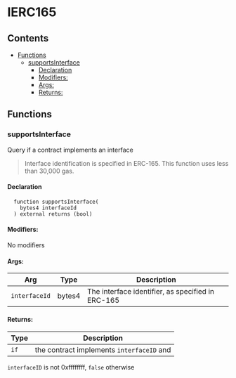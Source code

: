 
# IERC165





## Contents
<!-- START doctoc generated TOC please keep comment here to allow auto update -->
<!-- DON'T EDIT THIS SECTION, INSTEAD RE-RUN doctoc TO UPDATE -->

- [Functions](#functions)
  - [supportsInterface](#supportsinterface)
    - [Declaration](#declaration)
    - [Modifiers:](#modifiers)
    - [Args:](#args)
    - [Returns:](#returns)

<!-- END doctoc generated TOC please keep comment here to allow auto update -->





## Functions

### supportsInterface
Query if a contract implements an interface

> Interface identification is specified in ERC-165. This function
 uses less than 30,000 gas.


#### Declaration
```solidity
  function supportsInterface(
    bytes4 interfaceId
  ) external returns (bool)
```

#### Modifiers:
No modifiers

#### Args:
| Arg | Type | Description |
| --- | --- | --- |
|`interfaceId` | bytes4 | The interface identifier, as specified in ERC-165

#### Returns:
| Type | Description |
| --- | --- |
|`if` | the contract implements `interfaceID` and
 `interfaceID` is not 0xffffffff, `false` otherwise


